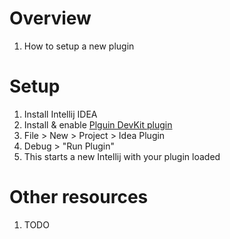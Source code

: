 # Overview
1. How to setup a new plugin


# Setup
1. Install Intellij IDEA
1. Install & enable [Plguin DevKit plugin](https://plugins.jetbrains.com/plugin/22851-plugin-devkit)
1. File > New > Project > Idea Plugin
1. Debug > "Run Plugin"
1. This starts a new Intellij with your plugin loaded


# Other resources
1. TODO
